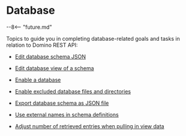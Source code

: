 # Database

--8<-- "future.md"

Topics to guide you in completing database-related goals and tasks in relation to Domino REST API:

- [Edit database schema JSON](editsourcejson.md)

- [Edit database view of a schema](editviewcolumn.md)

- [Enable a database](enablingadb.md)

- [Enable excluded database files and directories](excludeddb.md)

- [Export database schema as JSON file](exportsourcejson.md)

- [Use external names in schema definitions](externalnames.md)

- [Adjust number of retrieved entries when pulling in view data](pullviewdata.md)